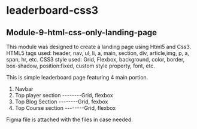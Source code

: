 # leaderboard-css3

<h2>Module-9-html-css-only-landing-page </h2>
This module was designed to create a landing page using Html5 and Css3. 
HTML5 tags used:
  header, nav, ul, li, a, main, section, div, article,img, p, a, span, hr, etc.
CSS3 style used:
  Grid, Flexbox, background, color, border, box-shadow, position:fixed, custom style property, font, etc.
  
This is  simple leaderboard page featuring 4 main portion.
  1. Navbar
  2. Top player section     --------Grid, flexbox
  3. Top Blog Section       --------Grid, fexbox
  4. Top Course section     --------Grid, flexbox
  
Figma file is attached with the files in case needed.

